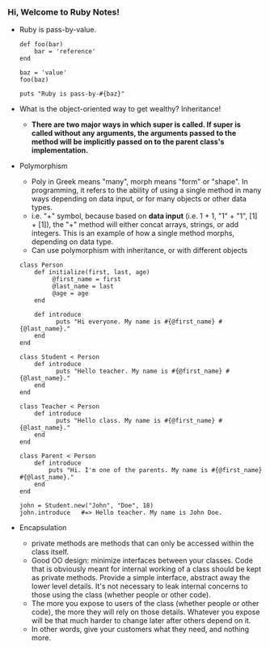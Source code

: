 ### Hi, Welcome to Ruby Notes!

- Ruby is pass-by-value.

    ```
    def foo(bar)
        bar = 'reference'
    end

    baz = 'value'
    foo(baz)

    puts "Ruby is pass-by-#{baz}"
    ```

- What is the object-oriented way to get wealthy? Inheritance!
    - **There are two major ways in which super is called. If super is called without any arguments, the arguments passed to the method will be implicitly passed on to the parent class's implementation.**

- Polymorphism
    - Poly in Greek means "many", morph means "form" or "shape". In programming, it refers to the ability of using a single method in many ways depending on data input, or for many objects or other data types.
    - i.e. "+" symbol, because based on **data input** (i.e. 1 + 1, "1" + "1", [1] + [1]), the "+" method will either concat arrays, strings, or add integers. This is an example of how a single method morphs, depending on data type.
    - Can use polymorphism with inheritance, or with different objects

    ```
    class Person
        def initialize(first, last, age)
             @first_name = first
             @last_name = last
             @age = age
        end

        def introduce
              puts "Hi everyone. My name is #{@first_name} #{@last_name}."
        end
    end

    class Student < Person
        def introduce
              puts "Hello teacher. My name is #{@first_name} #{@last_name}."
        end
    end

    class Teacher < Person
        def introduce
              puts "Hello class. My name is #{@first_name} #{@last_name}."
        end
    end

    class Parent < Person     
        def introduce           
            puts "Hi. I'm one of the parents. My name is #{@first_name} #{@last_name}."     
        end
    end

    john = Student.new("John", "Doe", 18)
    john.introduce   #=> Hello teacher. My name is John Doe.
    ```

- Encapsulation
    - private methods are methods that can only be accessed within the class itself.
    - Good OO design: minimize interfaces between your classes. Code that is obviously meant for internal working of a class should be kept as private methods. Provide a simple interface, abstract away the lower level details. It's not necessary to leak internal concerns to those using the class (whether people or other code).
    - The more you expose to users of the class (whether people or other code), the more they will rely on those details. Whatever you expose will be that much harder to change later after others depend on it.
    - In other words, give your customers what they need, and nothing more.
